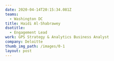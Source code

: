 ```yaml
---
date: 2020-04-14T20:15:34.081Z
teams:
  - Washington DC
title: Haidi Al-Shabrawey
dsotitle:
  - Engagement Lead
work: GPS Strategy & Analytics Business Analyst
company: Deloitte
thumb_img_path: /images/0-1
layout: post
---
```

